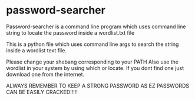# password-searcher
Password-searcher is a command line program which uses command line string to locate the password inside a wordlist.txt file


This is a python file which uses command line args to search the string inside a wordlist text file.

Please change your shebang corresponding to your PATH
Also use the wordlist in your system by using which or locate. If you dont find one just download one from the internet.

ALWAYS REMEMBER TO KEEP A STRONG PASSWORD AS EZ PASSWORDS CAN BE EASILY CRACKED!!!!!
